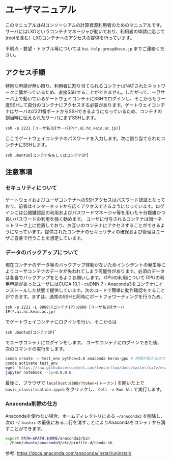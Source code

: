 # ユーザマニュアル
このマニュアルはAIコンソーシアムの計算資源利用者のためのマニュアルです。サーバにはLXDというコンテナマネージャが動いており、利用者の申請に応じて(rootを含む）LXCコンテナへのアクセスの提供を行っています。

不明点・要望・トラブル等については `hai-help-group@keio.jp` までご連絡ください。

## アクセス手順
特別な申請が無い限り、利用者に割り当てられるコンテナはNATされたネットワークに繋がっているため、直接SSHすることができません。したがって、一旦サーバ上で動いているゲートウェイコンテナにSSHでログインし、そこからもう一度SSHして自分のコンテナにアクセスする必要があります。ゲートウェイコンテナはサーバの2221番ポートからSSHできるようになっているため、コンテナの割当時に伝えられたサーバにまずSSHします。

```
ssh -p 2221 [ユーザ名]@[サーバIP(*.ai.hc.keio.ac.jp)]
```

ここでゲートウェイコンテナのパスワードを入力します。次に割り当てられたコンテナにSSHします。

```
ssh ubuntu@[コンテナ名もしくはコンテナIP]
```

## 注意事項
### セキュリティについて
ゲートウェイおよびユーザコンテナへのSSHアクセスはパスワード認証となっており、前者はインターネットから広くアクセスできるようになっています。ログインには公開鍵認証の利用およびパスワードマネージャ等を用いた十分複雑かつ長いパスワードの利用を強く勧めます。
ユーザに付与されるコンテナは同一ネットワーク上に位置しており、お互いのコンテナにアクセスすることができるようになっています。提供されたコンテナのセキュリティの確保および管理はユーザご自身で行うことを想定しています。

### データのバックアップについて
現在コンテナのデータ等のバックアップ体制がないためインシデントの発生等によりユーザコンテナのデータが失われてしまう可能性があります。必須のデータは各自でバックアップをとるようお願いします。
GPUの利用について
GPUの利用申請があったユーザにはCUDA 10.1・cuDNN 7・Anaconda3をコンテナにインストールした状態で提供しています。次のコードで簡単に動作確認をすることができます。まずは、通常のSSHと同時にポートフォワーディングを行うため、

```
ssh -p 2221 -L 8888:[コンテナIP]:8888 [ユーザ名]@[サーバIP(*.ai.hc.keio.ac.jp)
```

でゲートウェイコンテナにログインを行い、そこからは
```
ssh ubuntu@[コンテナIP]`
```
でユーザコンテナにログインをします。
ユーザコンテナにログインできた後、次のコマンドの実行をします。

```sh
conda create -n test_env python=3.6 anaconda keras-gpu # 時間が掛かるので注意
conda activate test_env
wget 'https://raw.githubusercontent.com/tensorflow/docs/master/site/en/tutorials/keras/classification.ipynb' # Tensorflowのチュートリアル用ipynbファイル
jupyter notebook --ip=0.0.0.0
```

最後に、ブラウザで `localhost:8888/?token=[トークン]` を開いた上で `basic_classification.ipynb` をクリックし、 `Cell -> Run All` で実行します。

### Anaconda削除の仕方
Anacondaを使わない場合、ホームディレクトリにある `~/anaconda3` を削除し、次の `~/.bashrc` の最後にある二行を消すことによりAnacondaをコンテナから消すことができます。

```sh
export PATH=$PATH:$HOME/anaconda3/bin
. /home/ubuntu/anaconda3/etc/profile.d/conda.sh
```

参考: <https://docs.anaconda.com/anaconda/install/uninstall/>
